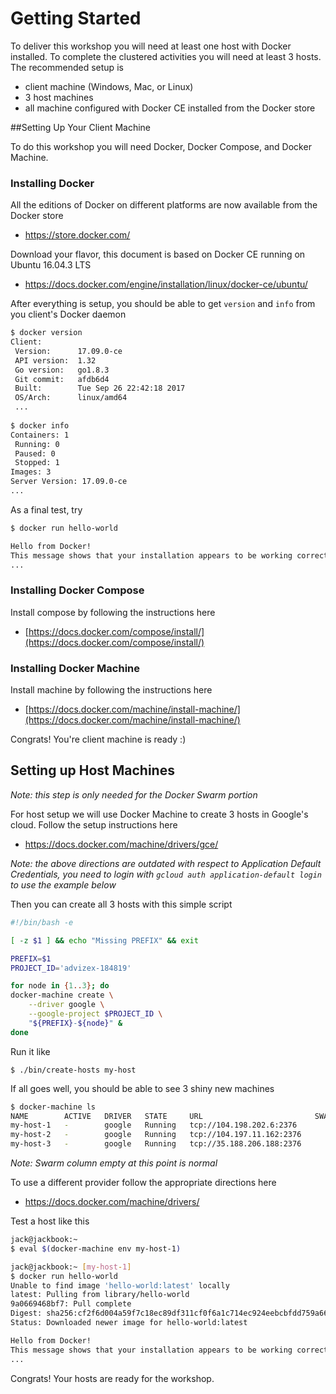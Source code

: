 # Getting Started

To deliver this workshop you will need at least one host with Docker installed.  To complete the clustered activities you will need at least 3 hosts.  The recommended setup is

- client machine (Windows, Mac, or Linux)
- 3 host machines
- all machine configured with Docker CE installed from the Docker store

##Setting Up Your Client Machine

To do this workshop you will need Docker, Docker Compose, and Docker Machine.

### Installing Docker

All the editions of Docker on different platforms are now available from the Docker store

- https://store.docker.com/

Download your flavor, this document is based on Docker CE running on Ubuntu 16.04.3 LTS

- https://docs.docker.com/engine/installation/linux/docker-ce/ubuntu/

After everything is setup, you should be able to get `version` and `info` from you client's Docker daemon

```bash
$ docker version
Client:
 Version:      17.09.0-ce
 API version:  1.32
 Go version:   go1.8.3
 Git commit:   afdb6d4
 Built:        Tue Sep 26 22:42:18 2017
 OS/Arch:      linux/amd64
 ...
 
$ docker info
Containers: 1
 Running: 0
 Paused: 0
 Stopped: 1
Images: 3
Server Version: 17.09.0-ce
...
```

As a final test, try

```bash
$ docker run hello-world

Hello from Docker!
This message shows that your installation appears to be working correctly.
...
```

### Installing Docker Compose

Install compose by following the instructions here

- [https://docs.docker.com/compose/install/](https://docs.docker.com/compose/install/)

### Installing Docker Machine

Install machine by following the instructions here

- [https://docs.docker.com/machine/install-machine/](https://docs.docker.com/machine/install-machine/)

Congrats! You're client machine is ready :)

## Setting up Host Machines

_Note: this step is only needed for the Docker Swarm portion_

For host setup we will use Docker Machine to create 3 hosts in Google's cloud.  Follow the setup instructions here

- https://docs.docker.com/machine/drivers/gce/

_Note: the above directions are outdated with respect to Application Default Credentials, you need to login with `gcloud auth application-default login` to use the example below_

Then you can create all 3 hosts with this simple script

```bash
#!/bin/bash -e

[ -z $1 ] && echo "Missing PREFIX" && exit

PREFIX=$1
PROJECT_ID='advizex-184819'

for node in {1..3}; do
docker-machine create \
    --driver google \
    --google-project $PROJECT_ID \
    "${PREFIX}-${node}" &
done
```

Run it like

```
$ ./bin/create-hosts my-host
```

If all goes well, you should be able to see 3 shiny new machines

```bash
$ docker-machine ls
NAME        ACTIVE   DRIVER   STATE     URL                         SWARM   DOCKER        ERRORS
my-host-1   -        google   Running   tcp://104.198.202.6:2376            v17.10.0-ce   
my-host-2   -        google   Running   tcp://104.197.11.162:2376           v17.10.0-ce   
my-host-3   -        google   Running   tcp://35.188.206.188:2376           v17.10.0-ce   
```

_Note: Swarm column empty at this point is normal_

To use a different provider follow the appropriate directions here

- https://docs.docker.com/machine/drivers/

Test a host like this

```bash
jack@jackbook:~ 
$ eval $(docker-machine env my-host-1)

jack@jackbook:~ [my-host-1]
$ docker run hello-world
Unable to find image 'hello-world:latest' locally
latest: Pulling from library/hello-world
9a0669468bf7: Pull complete 
Digest: sha256:cf2f6d004a59f7c18ec89df311cf0f6a1c714ec924eebcbfdd759a669b90e711
Status: Downloaded newer image for hello-world:latest

Hello from Docker!
This message shows that your installation appears to be working correctly.
...
```

Congrats! Your hosts are ready for the workshop.

<script type="text/javascript" src="http://localhost:3000/a/KLgHeIVgN111rrUtAIf9iCT5l.js?rows=15" id="asciicast-KLgHeIVgN111rrUtAIf9iCT5l" async data-rows=15 data-autoplay=true></script>